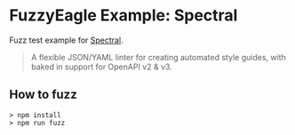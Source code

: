 # FuzzyEagle Example: Spectral

Fuzz test example for [Spectral](https://github.com/stoplightio/spectral).

> A flexible JSON/YAML linter for creating automated style guides, with baked in support for OpenAPI v2 & v3.

## How to fuzz

```shell
> npm install
> npm run fuzz
```

